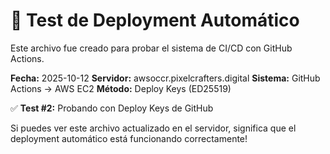 # 🚀 Test de Deployment Automático

Este archivo fue creado para probar el sistema de CI/CD con GitHub Actions.

**Fecha:** 2025-10-12
**Servidor:** awsoccr.pixelcrafters.digital
**Sistema:** GitHub Actions → AWS EC2
**Método:** Deploy Keys (ED25519)

✅ **Test #2:** Probando con Deploy Keys de GitHub

Si puedes ver este archivo actualizado en el servidor, significa que el deployment automático está funcionando correctamente!
